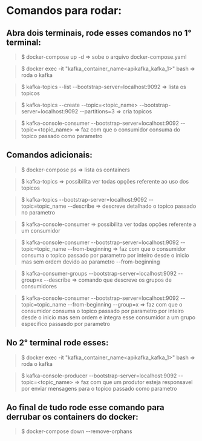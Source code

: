 # Comandos para rodar:


## Abra dois terminais, rode esses comandos no 1° terminal:

> $ docker-compose up -d => sobe o arquivo docker-compose.yaml

> $ docker exec -it "kafka_container_name<apikafka_kafka_1>" bash => roda o kafka

> $ kafka-topics --list --bootstrap-server=localhost:9092 => lista os topicos

> $ kafka-topics --create --topic=<topic_name> --bootstrap-server=localhost:9092 --partitions=3 => cria topicos

> $ kafka-console-consumer --bootstrap-server=localhost:9092 --topic=<topic_name> => faz com que o consumidor consuma do topico passado como parametro


## Comandos adicionais:

> $ docker-compose ps => lista os containers

> $ kafka-topics => possibilita ver todas opções referente ao uso dos topicos 

> $ kafka-topics --bootstrap-server=localhost:9092 --topic=topic_name --describe => descreve detalhado o topico passado no parametro

> $ kafka-console-consumer => possibilita ver todas opções referente a um consumidor

> $ kafka-console-consumer --bootstrap-server=localhost:9092 --topic=topic_name --from-beginning => faz com que o consumidor consuma o topico passado por parametro por inteiro desde o inicio mas sem ordem devido ao parametro --from-beginning

> $ kafka-consumer-groups --bootstrap-server=localhost:9092 --group=x --describe => comando que descreve os grupos de consumidores

> $ kafka-console-consumer --bootstrap-server=localhost:9092 --topic=topic_name --from-beginning --group=x => faz com que o consumidor consuma o topico passado por parametro por inteiro desde o inicio mas sem ordem e integra esse consumidor a um grupo especifico passasdo por parametro


## No 2° terminal rode esses:

> $ docker exec -it "kafka_container_name<apikafka_kafka_1>" bash => roda o kafka

> $ kafka-console-producer --bootstrap-server=localhost:9092 --topic=<topic_name> => faz com que um produtor esteja responsavel por enviar mensagens para o topico passado como parametro


## Ao final de tudo rode esse comando para derrubar os containers do docker:

> $ docker-compose down --remove-orphans